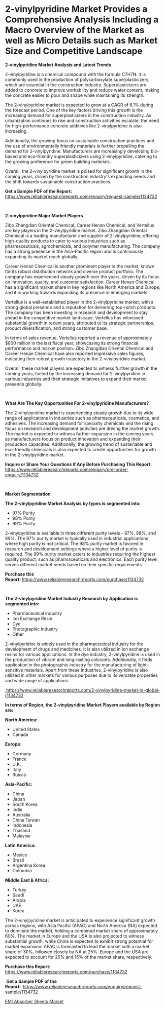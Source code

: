 <p><h1>2-vinylpyridine Market Provides a Comprehensive Analysis Including a Macro Overview of the Market as well as Micro Details such as Market Size and Competitive Landscape</h1></p><p><strong>2-vinylpyridine Market Analysis and Latest Trends</strong></p>
<p><p>2-vinylpyridine is a chemical compound with the formula C7H7N. It is commonly used in the production of polycarboxylate superplasticizers, which are essential in the construction industry. Superplasticizers are added to concrete to improve workability and reduce water content, making the concrete easier to pour and shape while maintaining its strength.</p><p>The 2-vinylpyridine market is expected to grow at a CAGR of 6.1% during the forecast period. One of the key factors driving this growth is the increasing demand for superplasticizers in the construction industry. As urbanization continues to rise and construction activities escalate, the need for high-performance concrete additives like 2-vinylpyridine is also increasing.</p><p>Additionally, the growing focus on sustainable construction practices and the use of environmentally friendly materials is further propelling the demand for 2-vinylpyridine. Manufacturers are increasingly developing bio-based and eco-friendly superplasticizers using 2-vinylpyridine, catering to the growing preference for green building materials.</p><p>Overall, the 2-vinylpyridine market is poised for significant growth in the coming years, driven by the construction industry's expanding needs and the shift towards sustainable construction practices.</p></p>
<p><strong>Get a Sample PDF of the Report:&nbsp;</strong> <a href="https://www.reliableresearchreports.com/enquiry/request-sample/1134732">https://www.reliableresearchreports.com/enquiry/request-sample/1134732</a></p>
<p>&nbsp;</p>
<p><strong>2-vinylpyridine Major Market Players</strong></p>
<p><p>Zibo Zhangdian Oriental Chemical, Career Henan Chemical, and Vertellus are key players in the 2-vinylpyridine market. Zibo Zhangdian Oriental Chemical is a leading manufacturer and supplier of 2-vinylpyridine, offering high-quality products to cater to various industries such as pharmaceuticals, agrochemicals, and polymer manufacturing. The company has a strong presence in the Asia-Pacific region and is continuously expanding its market reach globally.</p><p>Career Henan Chemical is another prominent player in the market, known for its robust distribution network and diverse product portfolio. The company has experienced steady growth over the years, driven by its focus on innovation, quality, and customer satisfaction. Career Henan Chemical has a significant market share in key regions like North America and Europe, and it is working towards expanding its presence in emerging markets.</p><p>Vertellus is a well-established player in the 2-vinylpyridine market, with a strong global presence and a reputation for delivering top-notch products. The company has been investing in research and development to stay ahead in the competitive market landscape. Vertellus has witnessed substantial growth in recent years, attributed to its strategic partnerships, product diversification, and strong customer base.</p><p>In terms of sales revenue, Vertellus reported a revenue of approximately $800 million in the last fiscal year, showcasing its strong financial performance and market position. Zibo Zhangdian Oriental Chemical and Career Henan Chemical have also reported impressive sales figures, indicating their robust growth trajectory in the 2-vinylpyridine market.</p><p>Overall, these market players are expected to witness further growth in the coming years, fueled by the increasing demand for 2-vinylpyridine in various industries and their strategic initiatives to expand their market presence globally.</p></p>
<p>&nbsp;</p>
<p><strong>What Are The Key Opportunities For 2-vinylpyridine Manufacturers?</strong></p>
<p><p>The 2-vinylpyridine market is experiencing steady growth due to its wide range of applications in industries such as pharmaceuticals, cosmetics, and adhesives. The increasing demand for specialty chemicals and the rising focus on research and development activities are driving the market growth. The market is expected to witness further expansion in the coming years, as manufacturers focus on product innovation and expanding their production capacities. Additionally, the growing trend of sustainable and eco-friendly chemicals is also expected to create opportunities for growth in the 2-vinylpyridine market.</p></p>
<p><strong>Inquire or Share Your Questions If Any Before Purchasing This Report:</strong> <a href="https://www.reliableresearchreports.com/enquiry/pre-order-enquiry/1134732">https://www.reliableresearchreports.com/enquiry/pre-order-enquiry/1134732</a></p>
<p>&nbsp;</p>
<p><strong>Market Segmentation</strong></p>
<p><strong>The 2-vinylpyridine Market Analysis by types is segmented into:</strong></p>
<p><ul><li>97% Purity</li><li>98% Purity</li><li>99% Purity</li></ul></p>
<p><p>2-vinylpyridine is available in three different purity levels - 97%, 98%, and 99%. The 97% purity market is typically used in industrial applications where high purity is not critical. The 98% purity market is favored in research and development settings where a higher level of purity is required. The 99% purity market caters to industries requiring the highest quality product, such as pharmaceuticals and electronics. Each purity level serves different market needs based on their specific requirements.</p></p>
<p><strong>Purchase this Report:&nbsp;</strong><a href="https://www.reliableresearchreports.com/purchase/1134732">https://www.reliableresearchreports.com/purchase/1134732</a></p>
<p>&nbsp;</p>
<p><strong>The 2-vinylpyridine Market Industry Research by Application is segmented into:</strong></p>
<p><ul><li>Pharmaceutical industry</li><li>Ion Exchange Resin</li><li>Dye</li><li>Photographic Industry</li><li>Other</li></ul></p>
<p><p>2-vinylpyridine is widely used in the pharmaceutical industry for the development of drugs and medicines. It is also utilized in ion exchange resins for various applications. In the dye industry, 2-vinylpyridine is used in the production of vibrant and long-lasting colorants. Additionally, it finds application in the photographic industry for the manufacturing of light-sensitive materials. Apart from these industries, 2-vinylpyridine is also utilized in other markets for various purposes due to its versatile properties and wide range of applications.</p></p>
<p><a href="https://www.reliableresearchreports.com/2-vinylpyridine-market-in-global-r1134732">&nbsp;https://www.reliableresearchreports.com/2-vinylpyridine-market-in-global-r1134732</a></p>
<p><strong>In terms of Region, the 2-vinylpyridine Market Players available by Region are:</strong></p>
<p>
    <p> <strong> North America: </strong>
        <ul>
            <li>United States</li>
            <li>Canada</li>
        </ul>
        </p> 
    <p> <strong> Europe: </strong>
        <ul>
            <li>Germany</li>
            <li>France</li>
            <li>U.K.</li>
            <li>Italy</li>
            <li>Russia</li>
        </ul>
        </p> 
    <p> <strong> Asia-Pacific: </strong>
        <ul>
            <li>China</li>
            <li>Japan</li>
            <li>South Korea</li>
            <li>India</li>
            <li>Australia</li>
            <li>China Taiwan</li>
            <li>Indonesia</li>
            <li>Thailand</li>
            <li>Malaysia</li>
        </ul>
        </p> 
    <p> <strong> Latin America: </strong>
        <ul>
            <li>Mexico</li>
            <li>Brazil</li>
            <li>Argentina Korea</li>
            <li>Colombia</li>
        </ul>
        </p> 
    <p> <strong> Middle East & Africa: </strong>
        <ul>
            <li>Turkey</li>
            <li>Saudi</li>
            <li>Arabia</li>
            <li>UAE</li>
            <li>Korea</li>
        </ul>
    </p>
    </p>
<p><p>The 2-vinylpyridine market is anticipated to experience significant growth across regions, with Asia Pacific (APAC) and North America (NA) expected to dominate the market, holding a combined market share of approximately 60%. The market in Europe and the USA is also projected to witness substantial growth, while China is expected to exhibit strong potential for market expansion. APAC is forecasted to lead the market with a market share of 30%, followed closely by NA at 25%. Europe and the USA are expected to account for 20% and 15% of the market share, respectively.</p></p>
<p><strong>Purchase this Report: </strong><a href="https://www.reliableresearchreports.com/purchase/1134732">https://www.reliableresearchreports.com/purchase/1134732</a></p>
<p>&nbsp;<strong>Get a Sample PDF of the Report:&nbsp;&nbsp;</strong><a href="https://www.reliableresearchreports.com/enquiry/request-sample/1134732">https://www.reliableresearchreports.com/enquiry/request-sample/1134732</a></p>
<p><strong></strong></p>
<p><p><a href="https://issuu.com/reportprime-2/docs/emi-absorber-sheets-market-size-2030.pptx">EMI Absorber Sheets Market</a></p></p>
